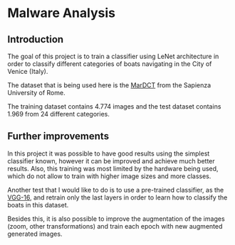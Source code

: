 # Malware Analysis

## Introduction
The goal of this project is to train a classifier using LeNet architecture in order to classify different categories of boats navigating in the City of Venice (Italy).

The dataset that is being used here is the [MarDCT](http://www.dis.uniroma1.it/~labrococo/MAR/index.htm) from the Sapienza University of Rome.

The training dataset contains 4.774 images and the test dataset contains 1.969 from 24 different categories.

## Further improvements
In this project it was possible to have good results using the simplest classifier known, however it can be improved and achieve  much better results. Also, this training was most limited by the hardware being used, which do not allow to train with higher image sizes and more classes.

Another test that I would like to do is to use a pre-trained classifier, as the [VGG-16](http://www.robots.ox.ac.uk/~vgg/research/very_deep/), and retrain only the last layers in order to learn how to classify the boats in this dataset.

Besides this, it is also possible to improve the augmentation of the images (zoom, other transformations) and train each epoch with new augmented generated images.
